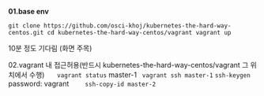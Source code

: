 **01.base env**

`git clone https://github.com/osci-khoj/kubernetes-the-hard-way-centos.git
cd kubernetes-the-hard-way-centos/vagrant
vagrant up`

10분 정도 기다림 (화면 주목)

02.vagrant 내 접근허용(반드시 kubernetes-the-hard-way-centos/vagrant 그 위치에서 수행)
 `   vagrant status`
master-1
` vagrant ssh master-1`
`ssh-keygen` password: vagrant
`    ssh-copy-id master-2`
